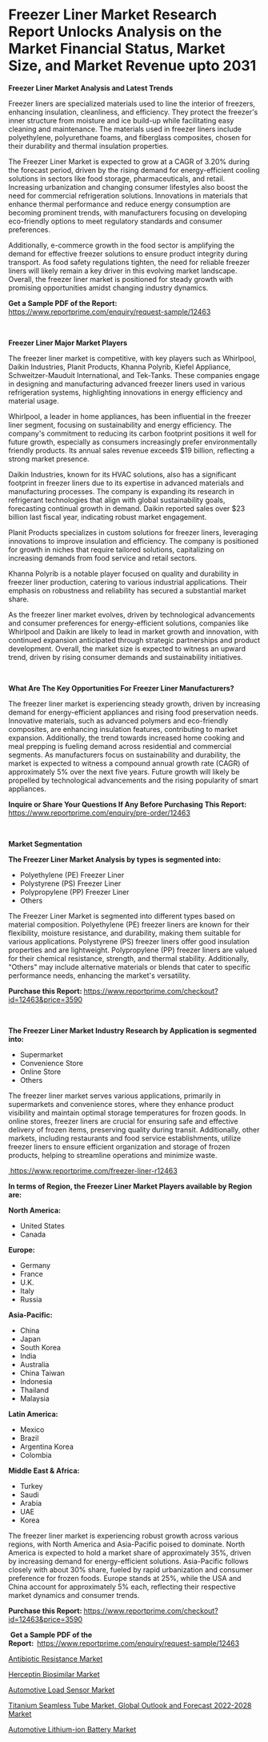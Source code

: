 <p><h1>Freezer Liner Market Research Report Unlocks Analysis on the Market Financial Status, Market Size, and Market Revenue upto 2031</h1></p><p><strong>Freezer Liner Market Analysis and Latest Trends</strong></p>
<p><p>Freezer liners are specialized materials used to line the interior of freezers, enhancing insulation, cleanliness, and efficiency. They protect the freezer's inner structure from moisture and ice build-up while facilitating easy cleaning and maintenance. The materials used in freezer liners include polyethylene, polyurethane foams, and fiberglass composites, chosen for their durability and thermal insulation properties.</p><p>The Freezer Liner Market is expected to grow at a CAGR of 3.20% during the forecast period, driven by the rising demand for energy-efficient cooling solutions in sectors like food storage, pharmaceuticals, and retail. Increasing urbanization and changing consumer lifestyles also boost the need for commercial refrigeration solutions. Innovations in materials that enhance thermal performance and reduce energy consumption are becoming prominent trends, with manufacturers focusing on developing eco-friendly options to meet regulatory standards and consumer preferences.</p><p>Additionally, e-commerce growth in the food sector is amplifying the demand for effective freezer solutions to ensure product integrity during transport. As food safety regulations tighten, the need for reliable freezer liners will likely remain a key driver in this evolving market landscape. Overall, the freezer liner market is positioned for steady growth with promising opportunities amidst changing industry dynamics.</p></p>
<p><strong>Get a Sample PDF of the Report:&nbsp;</strong> <a href="https://www.reportprime.com/enquiry/request-sample/12463">https://www.reportprime.com/enquiry/request-sample/12463</a></p>
<p>&nbsp;</p>
<p><strong>Freezer Liner Major Market Players</strong></p>
<p><p>The freezer liner market is competitive, with key players such as Whirlpool, Daikin Industries, Planit Products, Khanna Polyrib, Kiefel Appliance, Schweitzer-Mauduit International, and Tek-Tanks. These companies engage in designing and manufacturing advanced freezer liners used in various refrigeration systems, highlighting innovations in energy efficiency and material usage.</p><p>Whirlpool, a leader in home appliances, has been influential in the freezer liner segment, focusing on sustainability and energy efficiency. The company's commitment to reducing its carbon footprint positions it well for future growth, especially as consumers increasingly prefer environmentally friendly products. Its annual sales revenue exceeds $19 billion, reflecting a strong market presence.</p><p>Daikin Industries, known for its HVAC solutions, also has a significant footprint in freezer liners due to its expertise in advanced materials and manufacturing processes. The company is expanding its research in refrigerant technologies that align with global sustainability goals, forecasting continual growth in demand. Daikin reported sales over $23 billion last fiscal year, indicating robust market engagement.</p><p>Planit Products specializes in custom solutions for freezer liners, leveraging innovations to improve insulation and efficiency. The company is positioned for growth in niches that require tailored solutions, capitalizing on increasing demands from food service and retail sectors.</p><p>Khanna Polyrib is a notable player focused on quality and durability in freezer liner production, catering to various industrial applications. Their emphasis on robustness and reliability has secured a substantial market share.</p><p>As the freezer liner market evolves, driven by technological advancements and consumer preferences for energy-efficient solutions, companies like Whirlpool and Daikin are likely to lead in market growth and innovation, with continued expansion anticipated through strategic partnerships and product development. Overall, the market size is expected to witness an upward trend, driven by rising consumer demands and sustainability initiatives.</p></p>
<p>&nbsp;</p>
<p><strong>What Are The Key Opportunities For Freezer Liner Manufacturers?</strong></p>
<p><p>The freezer liner market is experiencing steady growth, driven by increasing demand for energy-efficient appliances and rising food preservation needs. Innovative materials, such as advanced polymers and eco-friendly composites, are enhancing insulation features, contributing to market expansion. Additionally, the trend towards increased home cooking and meal prepping is fueling demand across residential and commercial segments. As manufacturers focus on sustainability and durability, the market is expected to witness a compound annual growth rate (CAGR) of approximately 5% over the next five years. Future growth will likely be propelled by technological advancements and the rising popularity of smart appliances.</p></p>
<p><strong>Inquire or Share Your Questions If Any Before Purchasing This Report:</strong> <a href="https://www.reportprime.com/enquiry/pre-order/12463">https://www.reportprime.com/enquiry/pre-order/12463</a></p>
<p>&nbsp;</p>
<p><strong>Market Segmentation</strong></p>
<p><strong>The Freezer Liner Market Analysis by types is segmented into:</strong></p>
<p><ul><li>Polyethylene (PE) Freezer Liner</li><li>Polystyrene (PS) Freezer Liner</li><li>Polypropylene (PP) Freezer Liner</li><li>Others</li></ul></p>
<p><p>The Freezer Liner Market is segmented into different types based on material composition. Polyethylene (PE) freezer liners are known for their flexibility, moisture resistance, and durability, making them suitable for various applications. Polystyrene (PS) freezer liners offer good insulation properties and are lightweight. Polypropylene (PP) freezer liners are valued for their chemical resistance, strength, and thermal stability. Additionally, "Others" may include alternative materials or blends that cater to specific performance needs, enhancing the market's versatility.</p></p>
<p><strong>Purchase this Report:&nbsp;</strong><a href="https://www.reportprime.com/checkout?id=12463&price=3590">https://www.reportprime.com/checkout?id=12463&price=3590</a></p>
<p>&nbsp;</p>
<p><strong>The Freezer Liner Market Industry Research by Application is segmented into:</strong></p>
<p><ul><li>Supermarket</li><li>Convenience Store</li><li>Online Store</li><li>Others</li></ul></p>
<p><p>The freezer liner market serves various applications, primarily in supermarkets and convenience stores, where they enhance product visibility and maintain optimal storage temperatures for frozen goods. In online stores, freezer liners are crucial for ensuring safe and effective delivery of frozen items, preserving quality during transit. Additionally, other markets, including restaurants and food service establishments, utilize freezer liners to ensure efficient organization and storage of frozen products, helping to streamline operations and minimize waste.</p></p>
<p><a href="https://www.reportprime.com/freezer-liner-r12463">&nbsp;https://www.reportprime.com/freezer-liner-r12463</a></p>
<p><strong>In terms of Region, the Freezer Liner Market Players available by Region are:</strong></p>
<p>
    <p> <strong> North America: </strong>
        <ul>
            <li>United States</li>
            <li>Canada</li>
        </ul>
        </p> 
    <p> <strong> Europe: </strong>
        <ul>
            <li>Germany</li>
            <li>France</li>
            <li>U.K.</li>
            <li>Italy</li>
            <li>Russia</li>
        </ul>
        </p> 
    <p> <strong> Asia-Pacific: </strong>
        <ul>
            <li>China</li>
            <li>Japan</li>
            <li>South Korea</li>
            <li>India</li>
            <li>Australia</li>
            <li>China Taiwan</li>
            <li>Indonesia</li>
            <li>Thailand</li>
            <li>Malaysia</li>
        </ul>
        </p> 
    <p> <strong> Latin America: </strong>
        <ul>
            <li>Mexico</li>
            <li>Brazil</li>
            <li>Argentina Korea</li>
            <li>Colombia</li>
        </ul>
        </p> 
    <p> <strong> Middle East & Africa: </strong>
        <ul>
            <li>Turkey</li>
            <li>Saudi</li>
            <li>Arabia</li>
            <li>UAE</li>
            <li>Korea</li>
        </ul>
    </p>
    </p>
<p><p>The freezer liner market is experiencing robust growth across various regions, with North America and Asia-Pacific poised to dominate. North America is expected to hold a market share of approximately 35%, driven by increasing demand for energy-efficient solutions. Asia-Pacific follows closely with about 30% share, fueled by rapid urbanization and consumer preference for frozen foods. Europe stands at 25%, while the USA and China account for approximately 5% each, reflecting their respective market dynamics and consumer trends.</p></p>
<p><strong>Purchase this Report: </strong><a href="https://www.reportprime.com/checkout?id=12463&price=3590">https://www.reportprime.com/checkout?id=12463&price=3590</a></p>
<p>&nbsp;<strong>Get a Sample PDF of the Report:&nbsp;&nbsp;</strong><a href="https://www.reportprime.com/enquiry/request-sample/12463">https://www.reportprime.com/enquiry/request-sample/12463</a></p>
<p><strong></strong></p>
<p><p><a href="https://medium.com/@jariartemva9/global-antibiotic-resistance-market-analysis-key-market-trends-and-future-projections-2024-2031-0b897ea7bd52">Antibiotic Resistance Market</a></p><p><a href="https://medium.com/@jariartemva9/global-herceptin-biosimilar-market-sector-2024-2031-market-metrics-and-market-strategic-insights-1e57ff210d53">Herceptin Biosimilar Market</a></p><p><a href="https://issuu.com/reportprime-2/docs/automotive-load-sensor-market-size-_7800559e62e5d6">Automotive Load Sensor Market</a></p><p><a href="https://www.linkedin.com/pulse/titanium-seamless-tube-market-global-outlook-forecast-2022-2028-3ujte?trackingId=7jJPkuAmQJqKHeyKnsx9sA%3D%3D">Titanium Seamless Tube Market, Global Outlook and Forecast 2022-2028 Market</a></p><p><a href="https://issuu.com/reportprime-2/docs/automotive-lithium-ion-battery-mark_660f82be9e8d5d">Automotive Lithium-ion Battery Market</a></p></p>